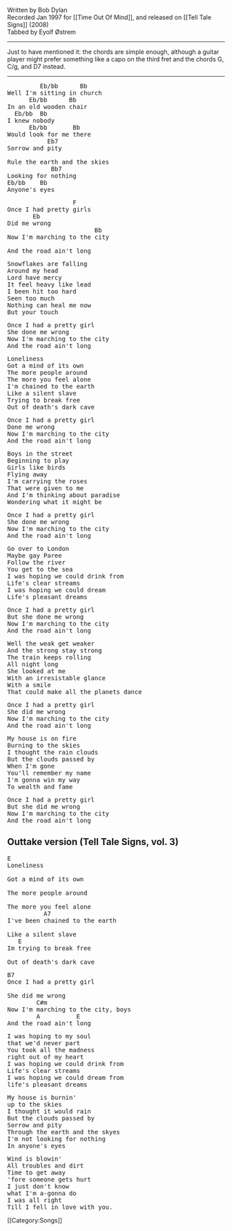 Written by Bob Dylan <br>
Recorded Jan 1997 for [[Time Out Of Mind]], and released on [[Tell Tale Signs]] (2008) <br>
Tabbed by Eyolf Østrem

----
Just to have mentioned it: the chords are simple enough, although a
guitar player might prefer something like a capo on the third fret and the
chords G, C/g, and D7 instead.

----
<pre class="verse">
         Eb/bb      Bb
Well I'm sitting in church
      Eb/bb      Bb
In an old wooden chair
  Eb/bb  Bb
I knew nobody
      Eb/bb       Bb
Would look for me there
           Eb7
Sorrow and pity

Rule the earth and the skies
            Bb7
Looking for nothing
Eb/bb    Bb
Anyone's eyes
</pre>

<pre class="refrain">
                  F
Once I had pretty girls
       Eb
Did me wrong
                        Bb
Now I'm marching to the city

And the road ain't long
</pre>

<pre class="verse">
Snowflakes are falling
Around my head
Lord have mercy
It feel heavy like lead
I been hit too hard
Seen too much
Nothing can heal me now
But your touch
</pre>

<pre class="refrain">
Once I had a pretty girl
She done me wrong
Now I'm marching to the city
And the road ain't long
</pre>

<pre class="verse">
Loneliness
Got a mind of its own
The more people around
The more you feel alone
I'm chained to the earth
Like a silent slave
Trying to break free
Out of death's dark cave
</pre>

<pre class="refrain">
Once I had a pretty girl
Done me wrong
Now I'm marching to the city
And the road ain't long
</pre>

<pre class="verse">
Boys in the street
Beginning to play
Girls like birds
Flying away
I'm carrying the roses
That were given to me
And I'm thinking about paradise
Wondering what it might be
</pre>

<pre class="refrain">
Once I had a pretty girl
She done me wrong
Now I'm marching to the city
And the road ain't long
</pre>

<pre class="verse">
Go over to London
Maybe gay Paree
Follow the river
You get to the sea
I was hoping we could drink from
Life's clear streams
I was hoping we could dream
Life's pleasant dreams
</pre>

<pre class="refrain">
Once I had a pretty girl
But she done me wrong
Now I'm marching to the city
And the road ain't long
</pre>

<pre class="verse">
Well the weak get weaker
And the strong stay strong
The train keeps rolling
All night long
She looked at me
With an irresistable glance
With a smile
That could make all the planets dance
</pre>

<pre class="refrain">
Once I had a pretty girl
She did me wrong
Now I'm marching to the city
And the road ain't long
</pre>

<pre class="verse">
My house is on fire
Burning to the skies
I thought the rain clouds
But the clouds passed by
When I'm gone
You'll remember my name
I'm gonna win my way
To wealth and fame
</pre>

<pre class="refrain">
Once I had a pretty girl
But she did me wrong
Now I'm marching to the city
And the road ain't long
</pre>
<h2 class="songversion">Outtake version (Tell Tale Signs, vol. 3)</h2>

<pre class="verse">
E
Loneliness

Got a mind of its own

The more people around

The more you feel alone
          A7
I've been chained to the earth

Like a silent slave
   E
Im trying to break free

Out of death's dark cave
</pre>

<pre class="refrain">
B7
Once I had a pretty girl

She did me wrong
        C#m
Now I'm marching to the city, boys
        A          E
And the road ain't long
</pre>

<pre class="verse">
I was hoping to my soul
that we'd never part
You took all the madness
right out of my heart
I was hoping we could drink from
Life's clear streams
I was hoping we could dream from
life's pleasant dreams
</pre>

<pre class="verse">
My house is burnin'
up to the skies
I thought it would rain 
But the clouds passed by
Sorrow and pity
Through the earth and the skyes
I'm not looking for nothing
In anyone's eyes
</pre>

<pre class="verse">
Wind is blowin'
All troubles and dirt
Time to get away
'fore someone gets hurt
I just don't know
what I'm a-gonna do
I was all right
Till I fell in love with you.
</pre>

[[Category:Songs]]